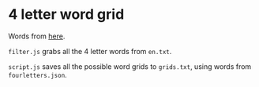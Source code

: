 # 4 letter word grid

Words from [here](https://github.com/first20hours/google-10000-english).

`filter.js` grabs all the 4 letter words from `en.txt`.

`script.js` saves all the possible word grids to `grids.txt`, using words from `fourletters.json`.
